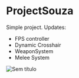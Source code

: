 # ProjectSouza
 Simple project.
Updates:
- FPS controller
- Dynamic Crosshair
- WeaponSystem
- Melee System

![Sem título](https://user-images.githubusercontent.com/100738882/169643936-1ffe1897-d50f-416c-b14a-c38c99f205a4.png)
